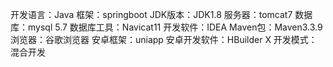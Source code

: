 开发语言：Java
框架：springboot
JDK版本：JDK1.8
服务器：tomcat7
数据库：mysql 5.7
数据库工具：Navicat11
开发软件：IDEA
Maven包：Maven3.3.9
浏览器：谷歌浏览器
安卓框架：uniapp
安卓开发软件：HBuilder X
开发模式：混合开发
